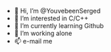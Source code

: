 - 👋 Hi, I’m @YouvebeenSerged
- 👀 I’m interested in C/C++
- 🌱 I’m currently learning Github
- 💞️ I’m working alone
- 📫 e-mail me

<!---
YouvebeenSerged/YouvebeenSerged is a ✨ special ✨ repository because its `README.md` (this file) appears on your GitHub profile.
You can click the Preview link to take a look at your changes.
--->
